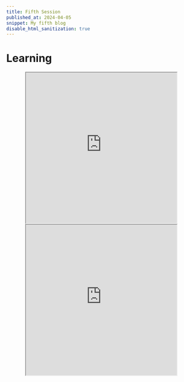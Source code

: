 ```yaml
---
title: Fifth Session
published_at: 2024-04-05
snippet: My fifth blog
disable_html_sanitization: true
---
```

# Learning
<div align="center">
<iframe src="https://editor.p5js.org/kimnhudiep2003/full/cnuZONnLQ" width = "400px" height ="400px"></iframe>
<iframe src="https://editor.p5js.org/kimnhudiep2003/full/Y-ltv4G_C" width = "400px" height = "400px"></iframe>
</div>